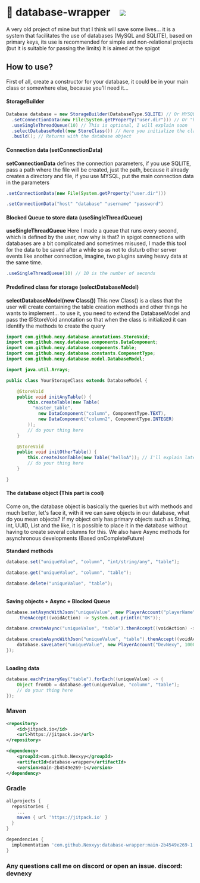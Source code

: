 # 🌵 database-wrapperㅤ[![](https://jitpack.io/v/Nexxyy/database-wrapper.svg)](https://jitpack.io/#Nexxyy/database-wrapper)
A very old project of mine but that I think will save some lives... it is a system that facilitates the use of databases (MySQL and SQLITE), based on primary keys, its use is recommended for simple and non-relational projects (but it is suitable for passing the limits) It is aimed at the spigot
## How to use?
First of all, create a constructor for your database, it could be in your main class or somewhere else, because you'll need it...


#### StorageBuilder
```java
Database database = new StorageBuilder(DatabaseType.SQLITE) // Or MYSQL
  .setConnectionData(new File(System.getProperty("user.dir"))) // Or "host" "database" "username" "password"
  .useSingleThreadQueue(10) // This is optional, I will explain soon
  .selectDatabaseModel(new StoreClass()) // Here you initialize the class that has the sql creation methods
  .build(); // Returns with the database object
```

#### Connection data (setConnectionData)
<strong>setConnectionData</strong> defines the connection parameters, if you use SQLITE, pass a path where the file will be created, just the path, because it already creates a directory and file, if you use MYSQL, put the main connection data in the parameters
```java
.setConnectionData(new File(System.getProperty("user.dir")))
```

```java
.setConnectionData("host" "database" "username" "password")
```

#### Blocked Queue to store data (useSingleThreadQueue)
<strong>useSingleThreadQueue</strong> Here I made a queue that runs every second, which is defined by the user, now why is that? in spigot connections with databases are a bit complicated and sometimes misused, I made this tool for the data to be saved after a while so as not to disturb other server events like another connection, imagine, two plugins saving heavy data at the same time.
```java
.useSingleThreadQueue(10) // 10 is the number of seconds
```

#### Predefined class for storage (selectDatabaseModel)
<strong>selectDatabaseModel(new Class())</strong> This new Class() is a class that the user will create containing the table creation methods and other things he wants to implement... to use it, you need to extend the DatabaseModel and pass the @StoreVoid annotation so that when the class is initialized it can identify the methods to create the query

```java
import com.github.nexy.database.annotations.StoreVoid;
import com.github.nexy.database.components.DataComponent;
import com.github.nexy.database.components.Table;
import com.github.nexy.database.constants.ComponentType;
import com.github.nexy.database.model.DatabaseModel;

import java.util.Arrays;

public class YourStorageClass extends DatabaseModel {

    @StoreVoid
    public void initAnyTable() {
        this.createTable(new Table(
          "master_table",
            new DataComponent("column", ComponentType.TEXT),
            new DataComponent("column2", ComponentType.INTEGER)
        ));
        // do your thing here
    }

    @StoreVoid
    public void initOtherTable() {
        this.createJsonTable(new Table("helloA")); // I'll explain later
        // do your thing here
    }

}
```

#### The database object (This part is cool)
Come on, the database object is basically the queries but with methods and much better, let's face it, with it we can save objects in our database, what do you mean objects? If my object only has primary objects such as String, int, UUID, List and the like, it is possible to place it in the database without having to create several columns for this. We also have Async methods for asynchronous developments (Based onCompleteFuture<K>)
<br/>
<br/>
<strong>Standard methods</strong>
```java
database.set("uniqueValue", "column", "int/string/any", "table");
```
```java
database.get("uniqueValue", "column", "table");
```
```java
database.delete("uniqueValue", "table");
```

<br/>
<strong>Saving objects + Async + Blocked Queue</strong>
<br/>

```java
database.setAsyncWithJson("uniqueValue", new PlayerAccount("playerName", 1000), "table")
    .thenAccept((voidAction) -> System.out.println("OK"));
```

```java
database.createAsync("uniqueValue", "table").thenAccept((voidAction) -> System.out.println("OK"));
```

```java
database.createAsyncWithJson("uniqueValue", "table").thenAccept((voidAction) -> {
    database.saveLater("uniqueValue", new PlayerAccount("DevNexy", 1000), "table");
});
```
<br/>
<strong>Loading data</strong>
<br/>

```java
database.eachPrimaryKey("table").forEach((uniqueValue) -> {
    Object fromDb = database.get(uniqueValue, "column", "table");
    // do your thing here
});
```


### Maven
```xml
<repository>
    <id>jitpack.io</id>
    <url>https://jitpack.io</url>
</repository>

<dependency>
    <groupId>com.github.Nexxyy</groupId>
    <artifactId>database-wrapper</artifactId>
    <version>main-2b4549e269-1</version>
</dependency>
```

### Gradle
```gradle
allprojects {
  repositories {
    ...
    maven { url 'https://jitpack.io' }
  }
}

dependencies {
  implementation 'com.github.Nexxyy:database-wrapper:main-2b4549e269-1'
}
```

### Any questions call me on discord or open an issue. discord: devnexy
